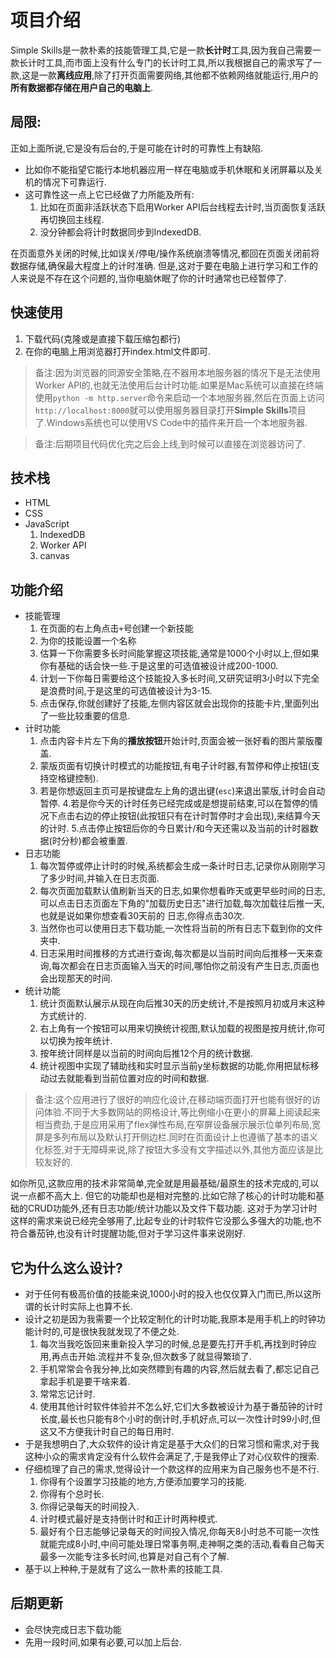 # 项目介绍

Simple Skills是一款朴素的技能管理工具,它是一款**长计时**工具,因为我自己需要一款长计时工具,而市面上没有什么专门的长计时工具,所以我根据自己的需求写了一款,这是一款**离线应用**,除了打开页面需要网络,其他都不依赖网络就能运行,用户的**所有数据都存储在用户自己的电脑上**.

## 局限:
正如上面所说,它是没有后台的,于是可能在计时的可靠性上有缺陷.
- 比如你不能指望它能行本地机器应用一样在电脑或手机休眠和关闭屏幕以及关机的情况下可靠运行.
- 这可靠性这一点上它已经做了力所能及所有:
    1. 比如在页面非活跃状态下启用Worker API后台线程去计时,当页面恢复活跃再切换回主线程.
    2. 没分钟都会将计时数据同步到IndexedDB.

在页面意外关闭的时候,比如误关/停电/操作系统崩溃等情况,都回在页面关闭前将数据存储,确保最大程度上的计时准确.
但是,这对于要在电脑上进行学习和工作的人来说是不存在这个问题的,当你电脑休眠了你的计时通常也已经暂停了.

## 快速使用
1. 下载代码(克隆或是直接下载压缩包都行)
2. 在你的电脑上用浏览器打开index.html文件即可.

> 备注:因为浏览器的同源安全策略,在不器用本地服务器的情况下是无法使用Worker API的,也就无法使用后台计时功能.如果是Mac系统可以直接在终端使用`python -m http.server`命令来启动一个本地服务器,然后在页面上访问`http://localhost:8000`就可以使用服务器目录打开**Simple Skills**项目了.Windows系统也可以使用VS Code中的插件来开启一个本地服务器.

> 备注:后期项目代码优化完之后会上线,到时候可以直接在浏览器访问了.

## 技术栈
- HTML
- CSS
- JavaScript
    1. IndexedDB
    2. Worker API
    3. canvas
## 功能介绍
- 技能管理
    1. 在页面的右上角点击`+`号创建一个新技能
    2. 为你的技能设置一个名称
    3. 估算一下你需要多长时间能掌握这项技能,通常是1000个小时以上,但如果你有基础的话会快一些.于是这里的可选值被设计成200-1000.
    4. 计划一下你每日需要给这个技能投入多长时间,又研究证明3小时以下完全是浪费时间,于是这里的可选值被设计为3-15.
    5. 点击保存,你就创建好了技能,左侧内容区就会出现你的技能卡片,里面列出了一些比较重要的信息.
- 计时功能
    1. 点击内容卡片左下角的**播放按钮**开始计时,页面会被一张好看的图片蒙版覆盖.
    2. 蒙版页面有切换计时模式的功能按钮,有电子计时器,有暂停和停止按钮(支持空格键控制).
    3. 若是你想返回主页可是按键盘左上角的退出键(`esc`)来退出蒙版,计时会自动暂停.
    4.若是你今天的计时任务已经完成或是想提前结束,可以在暂停的情况下点击右边的停止按钮(此按钮只有在计时暂停时才会出现),来结算今天的计时.
    5.点击停止按钮后你的今日累计/和今天还需以及当前的计时器数据(时分秒)都会被重置.
- 日志功能    
    1. 每次暂停或停止计时的时候,系统都会生成一条计时日志,记录你从刚刚学习了多少时间,并输入在日志页面.
    2. 每次页面加载默认值刷新当天的日志,如果你想看昨天或更早些时间的日志,可以点击日志页面左下角的"加载历史日志"进行加载,每次加载往后推一天,也就是说如果你想查看30天前的 日志,你得点击30次.
    3. 当然你也可以使用日志下载功能,一次性将当前的所有日志下载到你的文件夹中.
    4. 日志采用时间推移的方式进行查询,每次都是以当前时间向后推移一天来查询,每次都会在日志页面输入当天的时间,哪怕你之前没有产生日志,页面也会出现那天的时间.
- 统计功能
    1. 统计页面默认展示从现在向后推30天的历史统计,不是按照月初或月末这种方式统计的.
    2. 右上角有一个按钮可以用来切换统计视图,默认加载的视图是按月统计,你可以切换为按年统计.
    3. 按年统计同样是以当前的时间向后推12个月的统计数据.
    4. 统计视图中实现了辅助线和实时显示当前y坐标数据的功能,你用把鼠标移动过去就能看到当前位置对应的时间和数据.

> 备注:这个应用进行了很好的响应化设计,在移动端页面打开也能有很好的访问体验.不同于大多数网站的网格设计,等比例缩小在更小的屏幕上阅读起来相当费劲,于是应用采用了flex弹性布局,在窄屏设备展示展示位单列布局,宽屏是多列布局以及默认打开侧边栏.同时在页面设计上也遵循了基本的语义化标签,对于无障碍来说,除了按钮大多没有文字描述以外,其他方面应该是比较友好的.

如你所见,这款应用的技术非常简单,完全就是用最基础/最原生的技术完成的,可以说一点都不高大上.
但它的功能却也是相对完整的.比如它除了核心的计时功能和基础的CRUD功能外,还有日志功能/统计功能以及文件下载功能.
这对于为学习计时这样的需求来说已经完全够用了,比起专业的计时软件它没那么多强大的功能,也不符合番茄钟,也没有计时提醒功能,但对于学习这件事来说刚好.

## 它为什么这么设计?
- 对于任何有极高价值的技能来说,1000小时的投入也仅仅算入门而已,所以这所谓的长计时实际上也算不长.
- 设计之初是因为我需要一个比较定制化的计时功能,我原本是用手机上的时钟功能计时的,可是很快我就发现了不便之处.
    1. 每次当我吃饭回来重新投入学习的时候,总是要先打开手机,再找到时钟应用,再点击开始.流程并不复杂,但次数多了就显得繁琐了.
    2. 手机常常会令我分神,比如突然瞟到有趣的内容,然后就去看了,都忘记自己拿起手机是要干啥来着.
    3. 常常忘记计时.
    4. 使用其他计时软件体验并不怎么好,它们大多数被设计为基于番茄钟的计时长度,最长也只能有8个小时的倒计时,手机好点,可以一次性计时99小时,但这又不方便我计时自己的每日用时.
- 于是我想明白了,大众软件的设计肯定是基于大众们的日常习惯和需求,对于我这种小众的需求肯定没有什么软件会满足了,于是我停止了对心仪软件的搜索.
- 仔细梳理了自己的需求,觉得设计一个款这样的应用来为自己服务也不是不行.
    1. 你得有个设置学习技能的地方,方便添加要学习的技能.
    2. 你得有个总时长.
    3. 你得记录每天的时间投入.
    4. 计时模式最好是支持倒计时和正计时两种模式.
    5. 最好有个日志能够记录每天的时间投入情况,你每天8小时总不可能一次性就能完成8小时,中间可能处理日常事务啊,走神啊之类的活动,看看自己每天最多一次能专注多长时间,也算是对自己有个了解.
- 基于以上种种,于是就有了这么一款朴素的技能工具.
## 后期更新
- 会尽快完成日志下载功能
- 先用一段时间,如果有必要,可以加上后台.